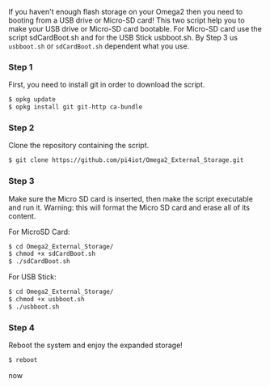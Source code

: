 If you haven't enough flash storage on your Omega2 then you need to booting from a USB drive or Micro-SD card! 
This two script help you to make your USB drive or Micro-SD card bootable. 
For Micro-SD card use the script sdCardBoot.sh and for the  USB Stick usbboot.sh.
By Step 3 us `usbboot.sh` or `sdCardBoot.sh` dependent what you use.

### Step 1
First, you need to install git in order to download the script.
```sh
$ opkg update
$ opkg install git git-http ca-bundle
```
### Step 2
Clone the repository containing the script.
```sh
$ git clone https://github.com/pi4iot/Omega2_External_Storage.git
```
### Step 3
Make sure the Micro SD card is inserted, then make the script executable and run it. 
Warning: this will format the Micro SD card and erase all of its content.

For MicroSD Card:
```sh
$ cd Omega2_External_Storage/
$ chmod +x sdCardBoot.sh
$ ./sdCardBoot.sh
```
For USB Stick:
```sh
$ cd Omega2_External_Storage/
$ chmod +x usbboot.sh
$ ./usbboot.sh
```
### Step 4
Reboot the system and enjoy the expanded storage!
```sh
$ reboot 
```
now 
